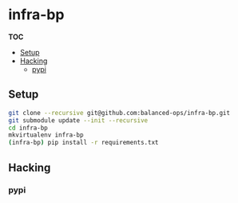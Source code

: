 # infra-bp

**TOC**

- [Setup](#setup)
- [Hacking](#hacking)
    - [pypi](#pypi)

## Setup

```bash
git clone --recursive git@github.com:balanced-ops/infra-bp.git
git submodule update --init --recursive
cd infra-bp
mkvirtualenv infra-bp
(infra-bp) pip install -r requirements.txt
```


## Hacking

### pypi
